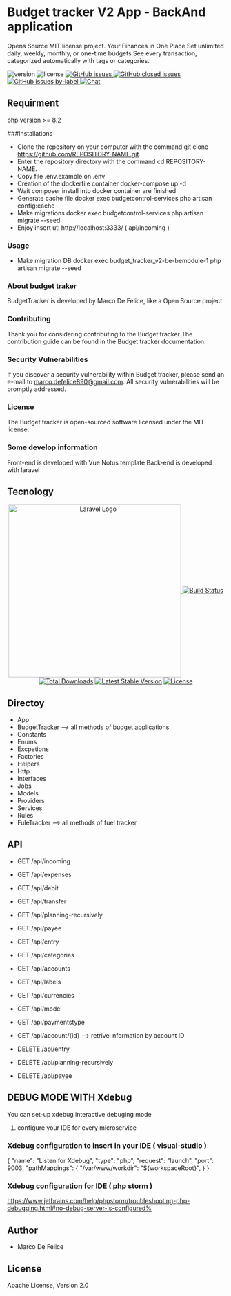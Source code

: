 # Budget tracker V2 App - BackAnd application
Opens Source MIT license project. Your Finances in One Place Set unlimited daily, weekly, monthly, or one-time budgets See every transaction, categorized automatically with tags or categories.

![version](https://img.shields.io/badge/version-2.2.2-blue.svg) ![license](https://img.shields.io/badge/license-MIT-blue.svg) <a 
href="https://github.com/budgetcontrol/services/issues?q=is%3Aopen+is%3Aissue" target="_blank">![GitHub issues](https://img.shields.io/github/issues/budgetcontrol/Services)
</a> <a href="https://github.com/budgetcontrol/services/issues?q=is%3Aissue+is%3Aclosed" target="_blank">![GitHub closed issues](https://img.shields.io/github/issues-closed/budgetcontrol/Services?color=green)
</a> <a href="https://github.com/budgetcontrol/services/issues?q=is%3Aissue+is%3Aopen+label%3Abug" target="_blank">![GitHub issues by-label](https://img.shields.io/github/issues/budgetcontrol/Services/bug?color=red)
</a><a href="https://discord.gg/jv3RayP9" target="_blank">![Chat](https://img.shields.io/badge/chat-on%20discord-7289da.svg)</a>

## Requirment
php version >= 8.2

###Installations
* Clone the repository on your computer with the command git clone https://github.com/REPOSITORY-NAME.git.
* Enter the repository directory with the command cd REPOSITORY-NAME.
* Copy file .env.example on .env 
* Creation of the dockerfile container
   docker-compose up -d
* Wait composer install into docker container are finished
* Generate cache file
   docker exec budgetcontrol-services php artisan config:cache
* Make migrations
   docker exec budgetcontrol-services php artisan migrate --seed
* Enjoy
   insert utl http://localhost:3333/ ( api/incoming )
   
### Usage
* Make migration DB docker exec budget_tracker_v2-be-bemodule-1 php artisan migrate --seed

### About budget traker
BudgetTracker is developed by Marco De Felice, like a Open Source project

### Contributing
Thank you for considering contributing to the Budget tracker The contribution guide can be found in the Budget tracker documentation.

### Security Vulnerabilities
If you discover a security vulnerability within Budget tracker, please send an e-mail to marco.defelice890@gmail.com. All security vulnerabilities will be promptly addressed.

### License
The Budget tracker is open-sourced software licensed under the MIT license.

### Some develop information
Front-end is developed with Vue Notus template Back-end is developed with laravel

## Tecnology
<p align="center"><a href="https://laravel.com" target="_blank"><img src="https://raw.githubusercontent.com/laravel/art/master/logo-lockup/5%20SVG/2%20CMYK/1%20Full%20Color/laravel-logolockup-cmyk-red.svg" width="400" alt="Laravel Logo"$
<p align="center">
<a href="https://travis-ci.org/laravel/framework"><img src="https://travis-ci.org/laravel/framework.svg" alt="Build Status"></a>
<a href="https://packagist.org/packages/laravel/framework"><img src="https://img.shields.io/packagist/dt/laravel/framework" alt="Total Downloads"></a>
<a href="https://packagist.org/packages/laravel/framework"><img src="https://img.shields.io/packagist/v/laravel/framework" alt="Latest Stable Version"></a>
<a href="https://packagist.org/packages/laravel/framework"><img src="https://img.shields.io/packagist/l/laravel/framework" alt="License"></a>
</p>
    
## Directoy
- App
 - BudgetTracker --> all methods of budget applications
  - Constants
  - Enums
  - Excpetions
  - Factories
  - Helpers
  - Http
  - Interfaces
  - Jobs
  - Models
  - Providers
  - Services
  - Rules
 - FuleTracker --> all methods of fuel tracker


## API
* GET /api/incoming 
* GET /api/expenses 
* GET /api/debit 
* GET /api/transfer 
* GET /api/planning-recursively
* GET /api/payee 
* GET /api/entry
* GET /api/categories 
* GET /api/accounts
* GET /api/labels 
* GET /api/currencies
* GET /api/model 
* GET /api/paymentstype
* GET /api/account/{id} --> retrivei nformation by account ID

* DELETE /api/entry 
* DELETE /api/planning-recursively
* DELETE /api/payee 


## DEBUG MODE WITH Xdebug
You can set-up xdebug interactive debuging mode

1. configure your IDE for every microservice

### Xdebug configuration to insert in your IDE ( visual-studio )
{
    "name": "Listen for Xdebug",
    "type": "php",
    "request": "launch",
    "port": 9003,
    "pathMappings": {
        "/var/www/workdir": "${workspaceRoot}",
    }
}

### Xdebug configuration for IDE ( php storm )
https://www.jetbrains.com/help/phpstorm/troubleshooting-php-debugging.html#no-debug-server-is-configured% 

## Author
* Marco De Felice

## License
Apache License, Version 2.0
